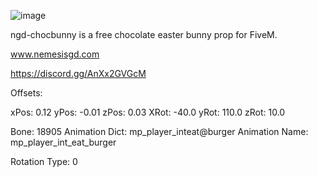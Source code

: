 ![image](https://github.com/delucecc/ngd-chocbunny/assets/31872986/d4659455-7b73-4f2a-834d-d3d557d4d71a)


ngd-chocbunny is a free chocolate easter bunny prop for FiveM.

www.nemesisgd.com

https://discord.gg/AnXx2GVGcM

Offsets:

xPos: 0.12
yPos: -0.01
zPos: 0.03
XRot: -40.0
yRot: 110.0
zRot: 10.0

Bone: 18905
Animation Dict: mp_player_inteat@burger
Animation Name: mp_player_int_eat_burger

Rotation Type: 0
